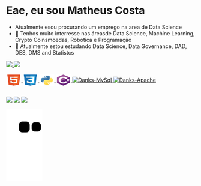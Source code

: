 <h1>Eae, eu sou Matheus Costa</h1> 

- Atualmente esou procurando um emprego na area de Data Science
- 👀 Tenhos muito interresse nas áreasde Data Science, Machine Learning, Crypto Coinsmoedas, Robotica e Programação
- 🌱 Atualmente estou estudando Data Science, Data Governance, DAD, DES, DMS and Statistcs

<a href="https://github.com/Dankallister">
  <img height="180em" src="https://github-readme-stats.vercel.app/api?username=Dankallister&show_icons=true&theme=radical&include_all_commits=true&count_private=true"/>
  <img height="180em" src="https://github-readme-stats.vercel.app/api/top-langs/?username=Dankallister&layout=compact&langs_count=7&theme=radical"/>
</div>
<div style="display: inline_block"><br>
  <img align="center" alt="Danks-HTML" height="30" width="40" src="https://raw.githubusercontent.com/devicons/devicon/master/icons/html5/html5-original.svg">
  <img align="center" alt="Danks-CSS" height="30" width="40" src="https://raw.githubusercontent.com/devicons/devicon/master/icons/css3/css3-original.svg">
  <img align="center" alt="Danks-Python" height="30" width="40" src="https://raw.githubusercontent.com/devicons/devicon/master/icons/python/python-original.svg">
  <img align="center" alt="Danks-Csharp" height="30" width="40" src="https://raw.githubusercontent.com/devicons/devicon/master/icons/csharp/csharp-original.svg">
  <img align='center' alt="Danks-MySql" height="30" width="40" src="https://cdn.jsdelivr.net/gh/devicons/devicon/icons/mysql/mysql-original.svg">
  <img align='center' alt="Danks-Apache" height="30" width="40" src="https://cdn.jsdelivr.net/gh/devicons/devicon/icons/apache/apache-original.svg">
</div>

  ##

 <div>
 <a href="https://discord.gg/" target="_blank"><img src="https://img.shields.io/badge/Discord-7289DA?style=for-the-badge&logo=discord&logoColor=white" target="_blank"></a> 
  <a href = "mailto:matheuscosta.fr@gmail.com"><img src="https://img.shields.io/badge/-Gmail-%23333?style=for-the-badge&logo=gmail&logoColor=purple" target="_blank"></a>
  <a href="https://www.linkedin.com/in/matheus-costa-da-silva-47495b193/" target="_blank"><img src="https://img.shields.io/badge/-LinkedIn-%230077B5?style=for-the-badge&logo=linkedin&logoColor=black" target="_blank"></a> 
  
  ![Snake animation](https://github.com/rafaballerini/rafaballerini/blob/output/github-contribution-grid-snake.svg)
</div>
